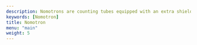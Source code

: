 ```yaml
---
description: Nomotrons are counting tubes equipped with an extra shield that restricts visibility to the stable cathode positions. These stable positions are typically labeled with their corresponding numeric values for easier interpretation. Essentially, Nomotrons are Dekatrons specifically optimized for better human readability.
keywords: [Nomotron]
title: Nomotron
menu: "main"
weight: 5
---
```

